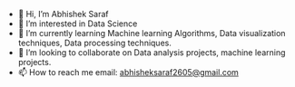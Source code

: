 - 👋 Hi, I’m Abhishek Saraf
- 👀 I’m interested in Data Science
- 🌱 I’m currently learning Machine learning Algorithms, Data visualization techniques, Data processing techniques.
- 💞️ I’m looking to collaborate on Data analysis projects, machine learning projects.
- 📫 How to reach me email: abhisheksaraf2605@gmail.com

<!---
abhi-2699/abhi-2699 is a ✨ special ✨ repository because its `README.md` (this file) appears on your GitHub profile.
You can click the Preview link to take a look at your changes.
--->
